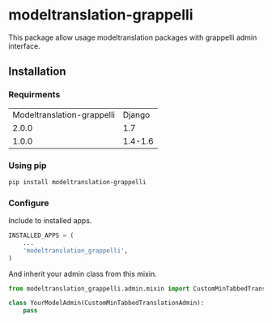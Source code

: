 # modeltranslation-grappelli

This package allow usage modeltranslation packages with grappelli admin interface.

## Installation

### Requirments

<table>
<tr>
<td>Modeltranslation-grappelli</td><td>Django</td>
</tr><tr>
<td>2.0.0</td><td>1.7</td>
</tr><tr>
<td>1.0.0</td><td>1.4-1.6</td>
</tr>
</table>

### Using pip

```bash
pip install modeltranslation-grappelli
```

### Configure

Include to installed apps.

```python
INSTALLED_APPS = (
    ...
    'modeltranslation_grappelli',
)
```

And inherit your admin class from this mixin.

```python
from modeltranslation_grappelli.admin.mixin import CustomMinTabbedTranslationAdmin

class YourModelAdmin(CustomMinTabbedTranslationAdmin):
    pass
```
